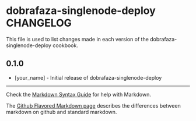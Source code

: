 dobrafaza-singlenode-deploy CHANGELOG
=====================================

This file is used to list changes made in each version of the dobrafaza-singlenode-deploy cookbook.

0.1.0
-----
- [your_name] - Initial release of dobrafaza-singlenode-deploy

- - -
Check the [Markdown Syntax Guide](http://daringfireball.net/projects/markdown/syntax) for help with Markdown.

The [Github Flavored Markdown page](http://github.github.com/github-flavored-markdown/) describes the differences between markdown on github and standard markdown.

